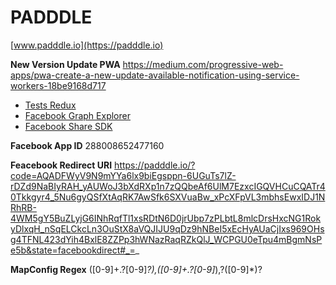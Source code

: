# PADDDLE

[www.padddle.io](https://padddle.io)

**New Version Update PWA**
https://medium.com/progressive-web-apps/pwa-create-a-new-update-available-notification-using-service-workers-18be9168d717

- [Tests Redux](https://redux.js.org/recipes/writing-tests)
- [Facebook Graph Explorer](https://developers.facebook.com/tools/explorer)
- [Facebook Share SDK](https://github.com/seeden/react-facebook/blob/master/src/Facebook.js)

**Facebook App ID**
288008652477160

**Feacebook Redirect URI**
https://padddle.io/?code=AQADFWyV9N9mYYa6lx9biEgsppn-6UGuTs7lZ-rDZd9NaBIyRAH_yAUWoJ3bXdRXp1n7zQQbeAf6UlM7EzxcIGQVHCuCQATr40Tkkgyr4_5Nu6gyQSfXtAqRK7AwSfk6SXVuaBw_xPcXFpVL3mbhsEwxIDJ1NRhRB-4WM5gY5BuZLyjG6INhRqfTl1xsRDtN6D0jrUbp7zPLbtL8mlcDrsHxcNG1RokyDlxqH_nSqELCkcLn3OuStX8aVQJIJU9qDz9hNBeI5xEcHyAUaCjIxs969OHsg4TFNL423dYih4BxlE8ZZPp3hWNazRaqRZkQlJ_WCPGU0eTpu4mBgmNsPe5b&state=facebookdirect#_=_

**MapConfig Regex**
([0-9]+\.?[0-9]_?),([0-9]+\.?[0-9]_),?([0-9]\*)?
